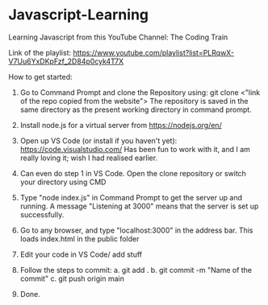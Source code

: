 # Javascript-Learning


Learning Javascript from this YouTube Channel: The Coding Train

Link of the playlist:
https://www.youtube.com/playlist?list=PLRqwX-V7Uu6YxDKpFzf_2D84p0cyk4T7X

How to get started:

1. Go to Command Prompt and clone the Repository using: git clone <"link of the repo copied from the website">
    The repository is saved in the same directory as the present working directory in command prompt.

2. Install node.js for a virtual server from https://nodejs.org/en/ 

3. Open up VS Code (or install if you haven't yet): https://code.visualstudio.com/ 
    Has been fun to work with it, and I am really loving it; wish I had realised earlier.

4. Can even do step 1 in VS Code. Open the clone repository or switch your directory using CMD

5. Type "node index.js" in Command Prompt to get the server up and running.
    A message "Listening at 3000" means that the server is set up successfully.

6. Go to any browser, and type "localhost:3000" in the address bar.
    This loads index.html in the public folder

7. Edit your code in VS Code/ add stuff

8. Follow the steps to commit:  a.  git add .
                                b.  git commit -m "Name of the commit"
                                c.  git push origin main
                        
9. Done.